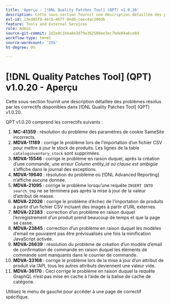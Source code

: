 ```yaml
---
title: 'Aperçu : [!DNL Quality Patches Tool] (QPT) v1.0.20'
description: Cette sous-section fournit une description détaillée des problèmes résolus par les correctifs disponibles dans [!DNL Quality Patches Tool] (QPT) v1.0.20.
exl-id: 13ed85f9-4ecb-467f-9ed0-ceec4ac200db
feature: Tools and External Services
role: Admin
source-git-commit: 1d2e0c1b4a8e3d79a362500ee3ec7bde84a6ce0d
workflow-type: tm+mt
source-wordcount: '255'
ht-degree: 0%

---
```


# [!DNL Quality Patches Tool] (QPT) v1.0.20 - Aperçu

Cette sous-section fournit une description détaillée des problèmes résolus par les correctifs disponibles dans [!DNL Quality Patches Tool] (QPT) v1.0.20.

QPT v1.0.20 comprend les correctifs suivants :

1. **MC-41359** : résolution du problème des paramètres de cookie SameSite incorrects.
1. **MDVA-11189** : corrige le problème lors de l’importation d’un fichier CSV pour mettre à jour le stock de produits. Les lignes de la table `cataloginventory_stock` sont supprimées.
1. **MDVA-15546** : corrige le problème en raison duquel, après la création d’une commande, une erreur *Column entity_id où clause est ambigüe* s’affiche dans le journal des exceptions.
1. **MDVA-19640** : résolution du problème où [!DNL Advanced Reporting] n’affiche aucune donnée.
1. **MDVA-21095** : corrige le problème lorsqu’une requête `INSERT INTO search_tmp` ne se terminera pas après la mise à jour de la valeur d’attribut de masse.
1. **MDVA-22026** : corrige le problème d’échec de l’importation de produits à partir d’un fichier CSV incluant des images à partir d’URL externes.
1. **MDVA-22383** : correction d’un problème en raison duquel l’enregistrement d’un produit prend beaucoup de temps et que la page se casse.
1. **MDVA-23845** : correction d’un problème en raison duquel les modèles d’email ne pouvaient pas être prévisualisés une fois la minification JavaScript activée.
1. **MDVA-26639** : résolution du problème de création d’un modèle d’email de confirmation de commande en raison duquel les éléments de commande sont manquants dans le courrier de commande.
1. **MDVA-33168** : corrige le problème lors de la mise à jour d’un attribut de produit via l’API, tous les autres attributs deviennent une valeur vide.
1. **MDVA-36170** : Ceci corrige le problème en raison duquel la requête GraphQL n’est pas mise en cache à l’aide de la balise de cache de catégorie.

Utilisez le menu de gauche pour accéder à une page de correctif spécifique.
